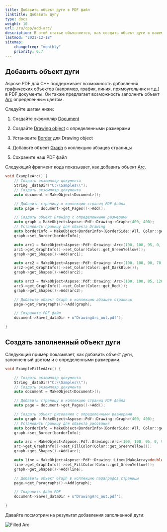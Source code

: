 ```yaml
---
title: Добавить объект дуги в PDF файл
linktitle: Добавить дугу
type: docs
weight: 10
url: /ru/cpp/add-arc/
description: В этой статье объясняется, как создать объект дуги в вашем PDF с использованием Aspose.PDF для C++.
lastmod: "2021-12-18"
sitemap:
    changefreq: "monthly"
    priority: 0.7
---
```


## Добавить объект дуги

Aspose.PDF для C++ поддерживает возможность добавления графических объектов (например, график, линия, прямоугольник и т.д.) в PDF документы. Он также предлагает возможность заполнить объект [Arc](https://reference.aspose.com/pdf/cpp/class/aspose.pdf.drawing.arc) определенным цветом.

Следуйте шагам ниже:

1. Создайте экземпляр [Document](https://reference.aspose.com/pdf/cpp/class/aspose.pdf.document)

1. Создайте [Drawing object](https://reference.aspose.com/pdf/cpp/namespace/aspose.pdf.drawing) с определенными размерами

1. Установите [Border](https://reference.aspose.com/pdf/cpp/class/aspose.pdf.drawing.graph#ab63dde9501441515b915fd68f66a01bd) для Drawing object

1. Добавьте объект [Graph](https://reference.aspose.com/pdf/cpp/class/aspose.pdf.drawing.graph) в коллекцию абзацев страницы

1. Сохраните наш PDF файл

Следующий фрагмент кода показывает, как добавить объект [Arc](https://reference.aspose.com/pdf/cpp/class/aspose.pdf.drawing.arc/).

```cpp
void ExampleArc() {
    // Создать экземпляр документа
    String _dataDir("C:\\Samples\\");
    // Создать экземпляр документа
    auto document = MakeObject<Document>();

    // Добавить страницу в коллекцию страниц PDF файла
    auto page = document->get_Pages()->Add();

    // Создать объект Drawing с определенными размерами
    auto graph = MakeObject<Aspose::Pdf::Drawing::Graph>(400, 400);
    // Установить границу для объекта Drawing
    auto borderInfo = MakeObject<BorderInfo>(BorderSide::All, Color::get_Green());
    graph->set_Border(borderInfo);

    auto arc1 = MakeObject<Aspose::Pdf::Drawing::Arc>(100, 100, 95, 0, 90);
    arc1->get_GraphInfo()->set_Color(Color::get_GreenYellow());
    graph->get_Shapes()->Add(arc1);

    auto arc2 = MakeObject<Aspose::Pdf::Drawing::Arc>(100, 100, 90, 70, 180);
    arc2->get_GraphInfo()->set_Color(Color::get_DarkBlue());
    graph->get_Shapes()->Add(arc2);

    auto arc3 = MakeObject<Aspose::Pdf::Drawing::Arc>(100, 100, 85, 120, 210);
    arc3->get_GraphInfo()->set_Color(Color::get_Red());
    graph->get_Shapes()->Add(arc3);

    // Добавьте объект Graph в коллекцию абзацев страницы
    page->get_Paragraphs()->Add(graph);

    // Сохраните PDF файл
    document->Save(_dataDir + u"DrawingArc_out.pdf");

}
```
## Создать заполненный объект дуги

Следующий пример показывает, как добавить объект дуги, заполненный цветом и с определенными размерами.

```cpp
void ExampleFilledArc() {

    // Создать экземпляр документа
    String _dataDir("C:\\Samples\\");
    // Создать экземпляр документа
    auto document = MakeObject<Document>();

    // Добавить страницу в коллекцию страниц PDF файла
    auto page = document->get_Pages()->Add();

    // Создать объект рисования с определенными размерами
    auto graph = MakeObject<Aspose::Pdf::Drawing::Graph>(400, 400);
    // Установить границу для объекта рисования
    auto borderInfo = MakeObject<BorderInfo>(BorderSide::All, Color::get_Green());
    graph->set_Border(borderInfo);

    auto arc = MakeObject<Aspose::Pdf::Drawing::Arc>(100, 100, 95, 0, 90);
    arc->get_GraphInfo()->set_FillColor(Color::get_GreenYellow());
    graph->get_Shapes()->Add(arc);

    auto line = MakeObject<Aspose::Pdf::Drawing::Line>(MakeArray<double>({ 195, 100, 100, 100, 100, 195 }));
    line->get_GraphInfo()->set_FillColor(Color::get_GreenYellow());
    graph->get_Shapes()->Add(line);

    // Добавить объект Graph в коллекцию параграфов страницы
    page->get_Paragraphs()->Add(graph);

    // Сохранить файл PDF
    document->Save(_dataDir + u"DrawingArc_out.pdf");

}
```


Давайте посмотрим на результат добавления заполненной дуги:

![Filled Arc](filled_arc.png)
```